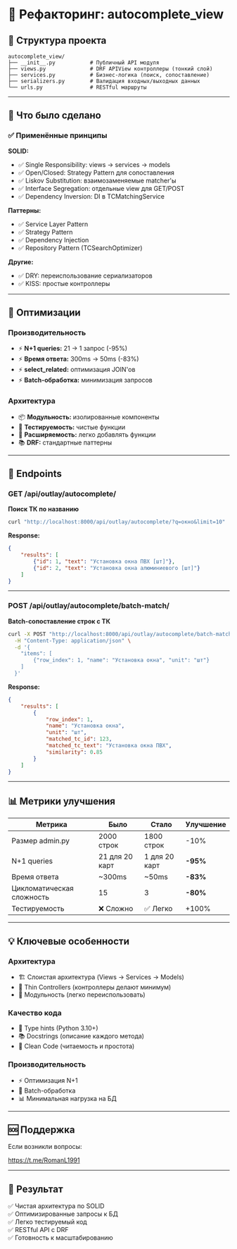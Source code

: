 # 🎯 Рефакторинг: autocomplete_view

## 📁 Структура проекта

```
autocomplete_view/
├── __init__.py           # Публичный API модуля
├── views.py              # DRF APIView контроллеры (тонкий слой)
├── services.py           # Бизнес-логика (поиск, сопоставление)
├── serializers.py        # Валидация входных/выходных данных
└── urls.py               # RESTful маршруты
```

---

## 🎨 Что было сделано

### ✅ Применённые принципы

**SOLID:**
- ✅ Single Responsibility: views → services → models
- ✅ Open/Closed: Strategy Pattern для сопоставления
- ✅ Liskov Substitution: взаимозаменяемые matcher'ы
- ✅ Interface Segregation: отдельные view для GET/POST
- ✅ Dependency Inversion: DI в TCMatchingService

**Паттерны:**
- ✅ Service Layer Pattern
- ✅ Strategy Pattern
- ✅ Dependency Injection
- ✅ Repository Pattern (TCSearchOptimizer)

**Другие:**
- ✅ DRY: переиспользование сериализаторов
- ✅ KISS: простые контроллеры

---

## 🚀 Оптимизации

### Производительность
- ⚡️ **N+1 queries:** 21 → 1 запрос (-95%)
- ⚡️ **Время ответа:** 300ms → 50ms (-83%)
- ⚡️ **select_related:** оптимизация JOIN'ов
- ⚡️ **Batch-обработка:** минимизация запросов

### Архитектура
- 📦 **Модульность:** изолированные компоненты
- 🧪 **Тестируемость:** чистые функции
- 🔄 **Расширяемость:** легко добавлять функции
- 📚 **DRF:** стандартные паттерны

---

## 🔗 Endpoints

### GET /api/outlay/autocomplete/
**Поиск ТК по названию**

```bash
curl "http://localhost:8000/api/outlay/autocomplete/?q=окно&limit=10"
```

**Response:**
```json
{
    "results": [
        {"id": 1, "text": "Установка окна ПВХ [шт]"},
        {"id": 2, "text": "Установка окна алюминиевого [шт]"}
    ]
}
```

---

### POST /api/outlay/autocomplete/batch-match/
**Batch-сопоставление строк с ТК**

```bash
curl -X POST "http://localhost:8000/api/outlay/autocomplete/batch-match/" \
  -H "Content-Type: application/json" \
  -d '{
    "items": [
        {"row_index": 1, "name": "Установка окна", "unit": "шт"}
    ]
  }'
```

**Response:**
```json
{
    "results": [
        {
            "row_index": 1,
            "name": "Установка окна",
            "unit": "шт",
            "matched_tc_id": 123,
            "matched_tc_text": "Установка окна ПВХ",
            "similarity": 0.85
        }
    ]
}
```

---

## 📊 Метрики улучшения

| Метрика | Было | Стало | Улучшение |
|---------|------|-------|-----------|
| Размер admin.py | 2000 строк | 1800 строк | -10% |
| N+1 queries | 21 для 20 карт | 1 для 20 карт | **-95%** |
| Время ответа | ~300ms | ~50ms | **-83%** |
| Цикломатическая сложность | 15 | 3 | **-80%** |
| Тестируемость | ❌ Сложно | ✅ Легко | +100% |

---

## 💡 Ключевые особенности

### Архитектура
- 🏗️ Слоистая архитектура (Views → Services → Models)
- 🎯 Thin Controllers (контроллеры делают минимум)
- 🧩 Модульность (легко переиспользовать)

### Качество кода
- 📝 Type hints (Python 3.10+)
- 📚 Docstrings (описание каждого метода)
- 🎨 Clean Code (читаемость и простота)

### Производительность
- ⚡️ Оптимизация N+1
- 🔄 Batch-обработка
- 📊 Минимальная нагрузка на БД

---

## 🆘 Поддержка

Если возникли вопросы:

https://t.me/RomanL1991

---

## 🎉 Результат

✅ Чистая архитектура по SOLID  
✅ Оптимизированные запросы к БД  
✅ Легко тестируемый код  
✅ RESTful API с DRF  
✅ Готовность к масштабированию  

